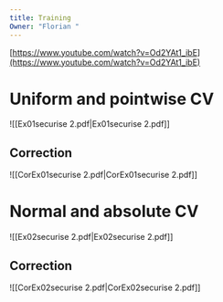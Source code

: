 ```yaml
---
title: Training
Owner: "Florian "
---
```

[https://www.youtube.com/watch?v=Od2YAt1_ibE](https://www.youtube.com/watch?v=Od2YAt1_ibE)
# Uniform and pointwise CV
![[Ex01securise 2.pdf|Ex01securise 2.pdf]]

## Correction
![[CorEx01securise 2.pdf|CorEx01securise 2.pdf]]

# Normal and absolute CV
![[Ex02securise 2.pdf|Ex02securise 2.pdf]]

## Correction
![[CorEx02securise 2.pdf|CorEx02securise 2.pdf]]


